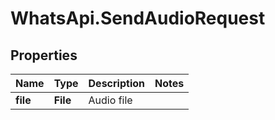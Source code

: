 # WhatsApi.SendAudioRequest

## Properties

Name | Type | Description | Notes
------------ | ------------- | ------------- | -------------
**file** | **File** | Audio file | 



